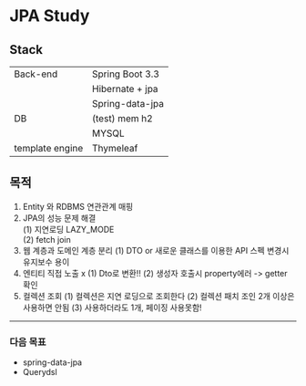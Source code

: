 # JPA Study

## Stack
|||
|------|---|
|Back-end|Spring Boot 3.3|
|  |  Hibernate + jpa|
|  |  Spring-data-jpa|
| DB | (test) mem h2 |
|  |  MYSQL|
| template engine |  Thymeleaf|


## 목적
1. Entity 와 RDBMS 연관관계 매핑
2. JPA의 성능 문제 해결  
    (1) 지연로딩 LAZY_MODE  
    (2) fetch join  
3. 웹 계층과 도메인 계층 분리
    (1) DTO or 새로운 클래스를 이용한 API 스펙 변경시 유지보수 용이
4. 엔티티 직접 노출 x
    (1) Dto로 변환!!
    (2) 생성자 호출시 property에러 -> getter 확인 
5. 컬렉션 조회
    (1) 컬렉션은 지연 로딩으로 조회한다
    (2) 컬렉션 패치 조인 2개 이상은 사용하면 안됨
    (3) 사용하더라도 1개, 페이징 사용못함!
    
-- --
### 다음 목표
* spring-data-jpa
* Querydsl